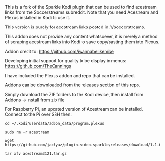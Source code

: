 This is a fork of the Sparkle Kodi plugin that can be used to find acestream links from the Soccerstreams subreddit. Note that you need Acestream and Plexus installed in Kodi to use it.

This version is purely for acestream links posted in /r/soccerstreams.

This addon does not provide any content whatsoever, it is merely a method of scraping acestream links into Kodi to save copy/pasting them into Plexus.

Addon credit to: https://github.com/iwannabelikemike

Developing initial support for quality to be display in menus: https://github.com/TheCannings

I have included the Plexus addon and repo that can be installed.

Addons can be downloaded from the releases section of this repo. 

Simply download the ZIP folders to the Kodi device, then install from Addons -> Install from zip file

For Raspberry Pi, an updated version of Acestream can be installed. Connect to the Pi over SSH then:

```
cd ~/.kodi/userdata/addon_data/program.plexus

sudo rm -r acestream

wget https://github.com/jackyaz/plugin.video.sparkle/releases/download/1.1.0/acestream3121.tar.gz

tar xfv acestream3121.tar.gz
```
